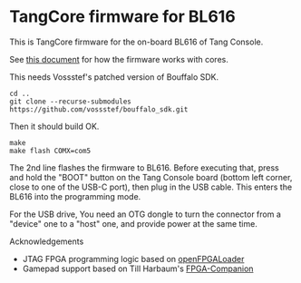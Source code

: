 # TangCore firmware for BL616  

This is TangCore firmware for the on-board BL616 of Tang Console.

See [this document](https://github.com/nand2mario/tangcore/blob/main/doc/dev.md) for how the firmware works with cores.

This needs Vossstef's patched version of Bouffalo SDK.

```
cd ..
git clone --recurse-submodules https://github.com/vossstef/bouffalo_sdk.git
```

Then it should build OK.

```
make
make flash COMX=com5
```

The 2nd line flashes the firmware to BL616. Before executing that, press and hold the "BOOT" button on the Tang Console board (bottom left corner, close to one of the USB-C port), then plug in the USB cable. This enters the BL616 into the programming mode.

For the USB drive, You need an OTG dongle to turn the connector from a "device" one to a "host" one, and provide power at the same time.

Acknowledgements
* JTAG FPGA programming logic based on [openFPGALoader](https://github.com/trabucayre/openFPGALoader)
* Gamepad support based on Till Harbaum's [FPGA-Companion](https://github.com/harbaum/FPGA-Companion)
